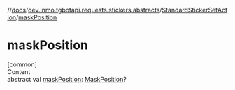 //[docs](../../../index.md)/[dev.inmo.tgbotapi.requests.stickers.abstracts](../index.md)/[StandardStickerSetAction](index.md)/[maskPosition](mask-position.md)



# maskPosition  
[common]  
Content  
abstract val [maskPosition](mask-position.md): [MaskPosition](../../dev.inmo.tgbotapi.types.stickers/-mask-position/index.md)?  



